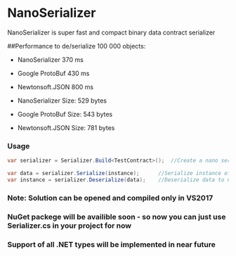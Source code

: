 # NanoSerializer
NanoSerializer is super fast and compact binary data contract serializer

##Performance to de/serialize 100 000 objects:
* NanoSerializer	370 ms
* Google ProtoBuf	430 ms
* Newtonsoft.JSON	800 ms

* NanoSerializer Size:  529 bytes
* Google ProtoBuf Size: 543 bytes
* Newtonsoft.JSON Size: 781 bytes

### Usage
```C#
var serializer = Serializer.Build<TestContract>();  //Create a nano serializer for type

var data = serializer.Serialize(instance);      //Serialize instance of type
var instance = serializer.Deserialize(data);    //Deserialize data to new instance
```
### Note: Solution can be opened and compiled only in VS2017
### NuGet packege will be availible soon - so now you can just use Serializer.cs in your project for now
### Support of all .NET types will be implemented in near future
